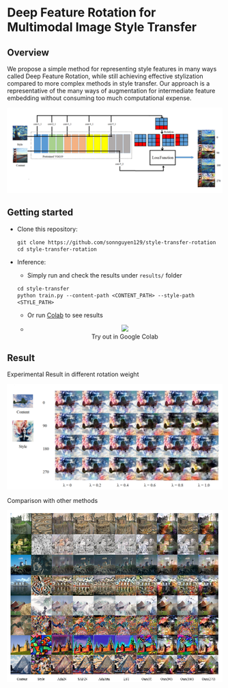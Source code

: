 # Deep Feature Rotation for Multimodal Image Style Transfer

## Overview
We propose a simple method for representing style features in many ways called Deep Feature Rotation, while still achieving effective stylization compared to more complex methods in style transfer. Our approach is a representative of the many ways of augmentation for intermediate feature embedding without consuming too much computational expense.

![image2](./doc/model.png)

## Getting started
* Clone this repository:
    ```
    git clone https://github.com/sonnguyen129/style-transfer-rotation
    cd style-transfer-rotation
    ```
* Inference:

    * Simply run and check the results under ```results/``` folder
    
    ```
    cd style-transfer
    python train.py --content-path <CONTENT_PATH> --style-path <STYLE_PATH>
    ```
    
    * Or run [Colab](https://colab.research.google.com/drive/1nmf4_YnUBq5dGGTgWeN1fYNYOSOKeQ-1?usp=sharing) to see results
    * <p align="center">
        <a href="https://colab.research.google.com/drive/1nmf4_YnUBq5dGGTgWeN1fYNYOSOKeQ-1?usp=sharing">
        <img src="https://colab.research.google.com/assets/colab-badge.svg"/>
        </a>
            <br>
        Try out in Google Colab
      </p>

## Result
Experimental Result in different rotation weight

![image3](./doc/rotation_weight.png)

Comparison with other methods

![image4](./doc/SOTA.png)

